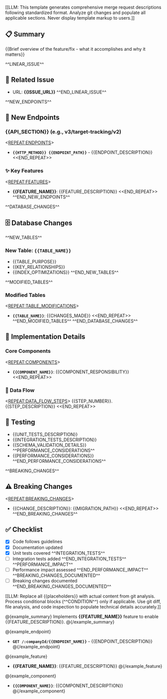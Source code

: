 [[LLM: This template generates comprehensive merge request descriptions following standardized format. Analyze git changes and populate all applicable sections. Never display template markup to users.]]

## 📋 Summary

{{Brief overview of the feature/fix - what it accomplishes and why it matters}}

^^LINEAR_ISSUE^^

## 📝 Related Issue

- URL: **{{ISSUE_URL}}**
  ^^END_LINEAR_ISSUE^^

^^NEW_ENDPOINTS^^

## 🚀 New Endpoints

### {{API_SECTION}} (e.g., v3/target-tracking/v2)

<<REPEAT:ENDPOINTS>>

- **`{{HTTP_METHOD}} {{ENDPOINT_PATH}}`** - {{ENDPOINT_DESCRIPTION}}
  <<END_REPEAT>>

### ✨ Key Features

<<REPEAT:FEATURES>>

- **{{FEATURE_NAME}}**: {{FEATURE_DESCRIPTION}}
  <<END_REPEAT>>
  ^^END_NEW_ENDPOINTS^^

^^DATABASE_CHANGES^^

## 🗄️ Database Changes

^^NEW_TABLES^^

### New Table: `{{TABLE_NAME}}`

- {{TABLE_PURPOSE}}
- {{KEY_RELATIONSHIPS}}
- {{INDEX_OPTIMIZATIONS}}
  ^^END_NEW_TABLES^^

^^MODIFIED_TABLES^^

### Modified Tables

<<REPEAT:TABLE_MODIFICATIONS>>

- **`{{TABLE_NAME}}`**: {{CHANGES_MADE}}
  <<END_REPEAT>>
  ^^END_MODIFIED_TABLES^^
  ^^END_DATABASE_CHANGES^^

## 🔧 Implementation Details

### Core Components

<<REPEAT:COMPONENTS>>

- **`{{COMPONENT_NAME}}`**: {{COMPONENT_RESPONSIBILITY}}
  <<END_REPEAT>>

### 🔄 Data Flow

<<REPEAT:DATA_FLOW_STEPS>>
{{STEP_NUMBER}}. {{STEP_DESCRIPTION}}
<<END_REPEAT>>

## 🧪 Testing

- {{UNIT_TESTS_DESCRIPTION}}
- {{INTEGRATION_TESTS_DESCRIPTION}}
- {{SCHEMA_VALIDATION_DETAILS}}
  ^^PERFORMANCE_CONSIDERATIONS^^
- {{PERFORMANCE_CONSIDERATIONS}}
  ^^END_PERFORMANCE_CONSIDERATIONS^^

^^BREAKING_CHANGES^^

## ⚠️ Breaking Changes

<<REPEAT:BREAKING_CHANGES>>

- {{CHANGE_DESCRIPTION}}: {{MIGRATION_PATH}}
  <<END_REPEAT>>
  ^^END_BREAKING_CHANGES^^

## ✅ Checklist

- [x] Code follows guidelines
- [x] Documentation updated
- [x] Unit tests covered
      ^^INTEGRATION_TESTS^^
- [ ] Integration tests added
      ^^END_INTEGRATION_TESTS^^
      ^^PERFORMANCE_IMPACT^^
- [ ] Performance impact assessed
      ^^END_PERFORMANCE_IMPACT^^
      ^^BREAKING_CHANGES_DOCUMENTED^^
- [ ] Breaking changes documented
      ^^END_BREAKING_CHANGES_DOCUMENTED^^

[[LLM: Replace all {{placeholders}} with actual content from git analysis. Process conditional blocks (^^CONDITION^^) only if applicable. Use git diff, file analysis, and code inspection to populate technical details accurately.]]

@{example_summary}
Implements **{{FEATURE_NAME}}** feature to enable {{FEATURE_DESCRIPTION}}.
@{/example_summary}

@{example_endpoint}
- **`GET /:companyId/{{ENDPOINT_NAME}}`** - {{ENDPOINT_DESCRIPTION}}
@{/example_endpoint}

@{example_feature}
- **{{FEATURE_NAME}}**: {{FEATURE_DESCRIPTION}}
@{/example_feature}

@{example_component}
- **`{{COMPONENT_NAME}}`**: {{COMPONENT_DESCRIPTION}}
@{/example_component}
